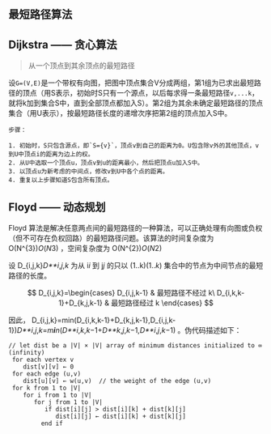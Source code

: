 ## 最短路径算法

## Dijkstra —— 贪心算法

> 从一个顶点到其余顶点的最短路径

设`G=(V,E)`是一个带权有向图，把图中顶点集合V分成两组，第1组为已求出最短路径的顶点（用S表示，初始时S只有一个源点，以后每求得一条最短路径`v,...k`，就将k加到集合S中，直到全部顶点都加入S）。第2组为其余未确定最短路径的顶点集合（用U表示），按最短路径长度的递增次序把第2组的顶点加入S中。

```
步骤：

1. 初始时，S只包含源点，即`S={v}`，顶点v到自己的距离为0。U包含除v外的其他顶点，v到U中顶点i的距离为边上的权。
2. 从U中选取一个顶点u，顶点v到u的距离最小，然后把顶点u加入S中。
3. 以顶点u为新考虑的中间点，修改v到U中各个点的距离。
4. 重复以上步骤知道S包含所有顶点。
```

## Floyd —— 动态规划

Floyd 算法是解决任意两点间的最短路径的一种算法，可以正确处理有向图或负权（但不可存在负权回路）的最短路径问题。该算法的时间复杂度为 O(N^{3})*O*(*N*3) ，空间复杂度为 O(N^{2})*O*(*N*2)

设 D_{i,j,k}*D**i*,*j*,*k* 为从 i*i* 到 j*j* 的只以 (1..k)(1..*k*) 集合中的节点为中间节点的最短路径的长度。

$$ D_{i,j,k}=\begin{cases} D_{i,j,k-1} & 最短路径不经过 k\
D_{i,k,k-1}+D_{k,j,k-1} & 最短路径经过 k \end{cases} $$

因此， D_{i,j,k}=min(D_{i,k,k-1}+D_{k,j,k-1},D_{i,j,k-1})*D**i*,*j*,*k*=*m**i**n*(*D**i*,*k*,*k*−1+*D**k*,*j*,*k*−1,*D**i*,*j*,*k*−1) 。伪代码描述如下：

```
// let dist be a |V| × |V| array of minimum distances initialized to ∞ (infinity)
 for each vertex v
    dist[v][v] ← 0
 for each edge (u,v)
    dist[u][v] ← w(u,v)  // the weight of the edge (u,v)
 for k from 1 to |V|
    for i from 1 to |V|
       for j from 1 to |V|
          if dist[i][j] > dist[i][k] + dist[k][j]
             dist[i][j] ← dist[i][k] + dist[k][j]
         end if
```